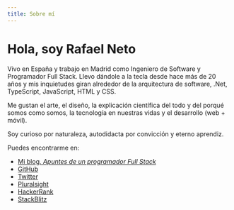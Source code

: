 ```yaml
---
title: Sobre mí
---
```


<h1>Hola, soy Rafael Neto</h1>

Vivo en España y trabajo en Madrid como Ingeniero de Software y Programador Full Stack. Llevo dándole a la tecla desde hace más de 20 años y mis inquietudes giran alrededor de la arquitectura de software, .Net, TypeScript, JavaScript, HTML y CSS.

Me gustan el arte, el diseño, la explicación científica del todo y del porqué somos como somos, la tecnología en nuestras vidas y el desarrollo (web + móvil).

Soy curioso por naturaleza, autodidacta por convicción y eterno aprendiz.

Puedes encontrarme en:
  - [Mi blog, _Apuntes de un programador Full Stack_](./blog)
  - [GitHub](https://github.com/rneto/)
  - [Twitter](https://twitter.com/rneto)
  - [Pluralsight](https://app.pluralsight.com/profile/rneto)
  - [HackerRank](https://www.hackerrank.com/rneto)
  - [StackBlitz](https://stackblitz.com/@rneto)


<style lang="stylus" scoped>
p
  font-size 18px
</style>